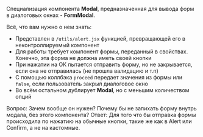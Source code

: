Специализация компонента **Modal**, предназначенная для вывода форм в диалоговых окнах - **FormModal**.

Всё, что вам нужно о нем знать:

- Представлен в `/utils/alert.jsx` функцией, превращающей его в неконтроллируемый компонент
- Для работы требует компонент формы, переданный в свойствах. Конечно, эта форма не должна иметь своей кнопки
- При нажатии на ОК пытается отправить форму, но не закрывается, если она не отправилась (не прошла валидацию и т.п)
- С помощью коллбэка `proceed` передает значения из формы или `false`, если пользователь закрыл диалоговое окно
- Во всём остальном дублирует **Modal**, но с меньшим количеством опций


Вопрос: Зачем вообще он нужен? Почему бы не запихать форму внутрь модала, без этого компонента?
Ответ: Для того что бы отправка формы происходила по нажатию на обычные кнопки, такие же как в Alert или Confirm, а не на кастомные.
